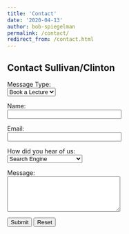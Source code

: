 ```yaml
---
title: 'Contact'
date: '2020-04-13'
author: bob-spiegelman
permalink: /contact/
redirect_from: /contact.html
---
```

## Contact Sullivan/Clinton

<form id="contactform" action="#" method="post"> <!--UPDATE ACTION-->
<p><label for="Subject">Message Type:</label><br />
<select name="Subject" id="Subject">
<option selected="selected">Book a Lecture</option>
<option>Info</option>
<option>Inquiry</option>
<option>Proposal</option>
</select></p>
<p><label for="name">Name:</label><br /> <input type="text" name="Name" id="name" size="30" /><br /></p>
	<p><label for="email">Email:</label><br /><input type="text" name="Email" id="email" size="30" /><br /></p>
<p><label for="Heard_Of">How did you hear of us:</label><br />
     <select name="Heard_Of" id="Heard_Of">
	 <option selected="selected">Search Engine</option>
	 <option>Friend</option>
	 <option>Referral from another site</option>
	 <option>Email</option>
	</select></p>
	<p><label for="comment">Message:</label><br /><textarea name="Comment" id="comment" rows="5" cols="30"></textarea><br /></p>
	<p><input type="submit" value="Submit" /> <input type="reset" value="Reset" name="reset" /></p>
</form>
